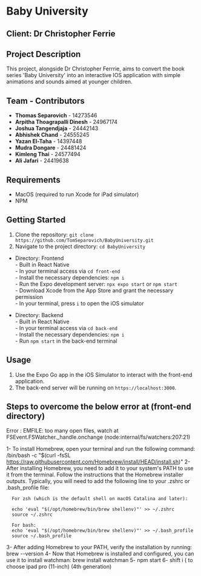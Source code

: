 # Baby University

## Client: Dr Christopher Ferrie

## Project Description
This project, alongside Dr Christopher Ferrrie, aims to convert the book series 'Baby University' into an interactive IOS application with simple animations and sounds aimed at younger children.
## Team - Contributors
- **Thomas Separovich** - 14273546
- **Arpitha Thoagrapalli Dinesh** - 24967174
- **Joshua Tangendjaja** - 24442143
- **Abhishek Chand** - 24555245
- **Yazan El-Taha** - 14397448
- **Mudra Dongare** - 24481424
- **Kimleng Thai** - 24577494
- **Ali Jafari** - 24419638

## Requirements 
- MacOS (required to run Xcode for iPad simulator)
- NPM 

## Getting Started
1. Clone the repository: `git clone https://github.com/TomSeparovich/BabyUniversity.git`
2. Navigate to the project directory: `cd BabyUniversity`
- Directory: Frontend <br>
      - Built in React Native <br>
      - In your terminal access via `cd front-end` <br>
      - Install the necessary dependencies: `npm i` <br>
      - Run the Expo development server: `npx expo start` or `npm start` <br>
      - Download Xcode from the App Store and grant the necessary permission <br>
      - In your terminal, press `i` to open the iOS simulator <br>
  
- Directory: Backend <br>
      - Built in React Native <br>
      - In your terminal access via `cd back-end` <br>
      - Install the necessary dependencies: `npm i` <br>
      - Run `npm start` in the back-end terminal <br>

## Usage
1. Use the Expo Go app in the iOS Simulator to interact with the front-end application.
2. The back-end server will be running on `https://localhost:3000`.

## Steps to overcome the below error at (front-end directory)
Error : EMFILE: too many open files, watch at FSEvent.FSWatcher._handle.onchange (node:internal/fs/watchers:207:21)

1- To install Homebrew, open your terminal and run the following command:
      /bin/bash -c "$(curl -fsSL https://raw.githubusercontent.com/Homebrew/install/HEAD/install.sh)"
2- After installing Homebrew, you need to add it to your system's PATH to use it from the terminal. Follow the instructions that the Homebrew installer outputs. Typically, you will need to add the following line to your .zshrc or .bash_profile file:

      For zsh (which is the default shell on macOS Catalina and later):
      
      echo 'eval "$(/opt/homebrew/bin/brew shellenv)"' >> ~/.zshrc
      source ~/.zshrc
      
      For bash:
      echo 'eval "$(/opt/homebrew/bin/brew shellenv)"' >> ~/.bash_profile
      source ~/.bash_profile
3- After adding Homebrew to your PATH, verify the installation by running:
      brew --version
4- Now that Homebrew is installed and configured, you can use it to install watchman:
      brew install watchman
5- npm start
6- shift i ( to choose ipad pro (11-inch) (4th generation)





